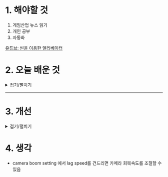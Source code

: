
# 1. 해야할 것

1. 게임산업 뉴스 읽기 
2. 개인 공부  
3. 자동화

[유튜브: 씬을 이용한 엘리베이터](https://www.youtube.com/watch?v=I96aF6YFXPk)

# 2. 오늘 배운 것

<details>
<summary>접기/펼치기</summary>




</details>

****


# 3. 개선


<details>
<summary>접기/펼치기</summary>


</details>



# 4. 생각
- camera boom setting 에서 lag speed를 건드리면 카메라 회복속도를 조절할 수 있음

